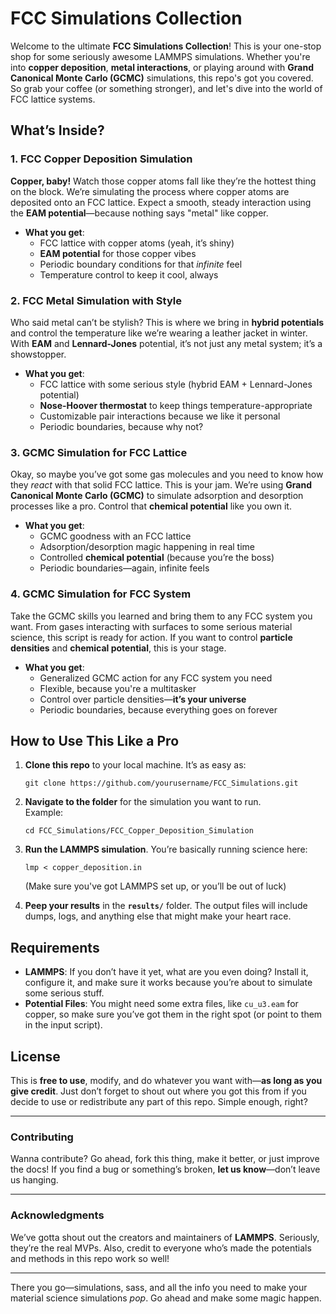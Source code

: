 # FCC Simulations Collection

Welcome to the ultimate **FCC Simulations Collection**! This is your one-stop shop for some seriously awesome LAMMPS simulations. Whether you're into **copper deposition**, **metal interactions**, or playing around with **Grand Canonical Monte Carlo (GCMC)** simulations, this repo's got you covered. So grab your coffee (or something stronger), and let's dive into the world of FCC lattice systems.

## What’s Inside? 

### 1. **FCC Copper Deposition Simulation**  
**Copper, baby!** Watch those copper atoms fall like they’re the hottest thing on the block. We’re simulating the process where copper atoms are deposited onto an FCC lattice. Expect a smooth, steady interaction using the **EAM potential**—because nothing says "metal" like copper.

- **What you get**:
  - FCC lattice with copper atoms (yeah, it’s shiny)
  - **EAM potential** for those copper vibes
  - Periodic boundary conditions for that *infinite* feel
  - Temperature control to keep it cool, always

### 2. **FCC Metal Simulation with Style**  
Who said metal can’t be stylish? This is where we bring in **hybrid potentials** and control the temperature like we’re wearing a leather jacket in winter. With **EAM** and **Lennard-Jones** potential, it’s not just any metal system; it’s a showstopper.

- **What you get**:
  - FCC lattice with some serious style (hybrid EAM + Lennard-Jones potential)
  - **Nose-Hoover thermostat** to keep things temperature-appropriate
  - Customizable pair interactions because we like it personal
  - Periodic boundaries, because why not?

### 3. **GCMC Simulation for FCC Lattice**  
Okay, so maybe you’ve got some gas molecules and you need to know how they *react* with that solid FCC lattice. This is your jam. We’re using **Grand Canonical Monte Carlo (GCMC)** to simulate adsorption and desorption processes like a pro. Control that **chemical potential** like you own it.

- **What you get**:
  - GCMC goodness with an FCC lattice
  - Adsorption/desorption magic happening in real time
  - Controlled **chemical potential** (because you’re the boss)
  - Periodic boundaries—again, infinite feels

### 4. **GCMC Simulation for FCC System**  
Take the GCMC skills you learned and bring them to any FCC system you want. From gases interacting with surfaces to some serious material science, this script is ready for action. If you want to control **particle densities** and **chemical potential**, this is your stage.

- **What you get**:
  - Generalized GCMC action for any FCC system you need
  - Flexible, because you're a multitasker
  - Control over particle densities—**it’s your universe**
  - Periodic boundaries, because everything goes on forever

## How to Use This Like a Pro 

1. **Clone this repo** to your local machine. It’s as easy as:
   ```
   git clone https://github.com/yourusername/FCC_Simulations.git
   ```

2. **Navigate to the folder** for the simulation you want to run.  
   Example:  
   ```
   cd FCC_Simulations/FCC_Copper_Deposition_Simulation
   ```

3. **Run the LAMMPS simulation**. You’re basically running science here:
   ```
   lmp < copper_deposition.in
   ```
   (Make sure you've got LAMMPS set up, or you’ll be out of luck)

4. **Peep your results** in the **`results/`** folder. The output files will include dumps, logs, and anything else that might make your heart race.

## Requirements 

- **LAMMPS**: If you don’t have it yet, what are you even doing? Install it, configure it, and make sure it works because you’re about to simulate some serious stuff.
- **Potential Files**: You might need some extra files, like `cu_u3.eam` for copper, so make sure you’ve got them in the right spot (or point to them in the input script).

## License 

This is **free to use**, modify, and do whatever you want with—**as long as you give credit**. Just don’t forget to shout out where you got this from if you decide to use or redistribute any part of this repo. Simple enough, right? 

---

### Contributing 

Wanna contribute? Go ahead, fork this thing, make it better, or just improve the docs! If you find a bug or something’s broken, **let us know**—don’t leave us hanging.

---

### Acknowledgments 

We’ve gotta shout out the creators and maintainers of **LAMMPS**. Seriously, they’re the real MVPs. Also, credit to everyone who’s made the potentials and methods in this repo work so well!

---

There you go—simulations, sass, and all the info you need to make your material science simulations *pop*. Go ahead and make some magic happen.

